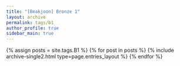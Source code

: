 ```yaml
---
title: "[Beakjoon] Bronze 1"
layout: archive
permalink: tags/b1
author_profile: true
sidebar_main: true
---
```


{% assign posts = site.tags.B1 %}
{% for post in posts %} 
    {% include archive-single2.html type=page.entries_layout %}
{% endfor %}
